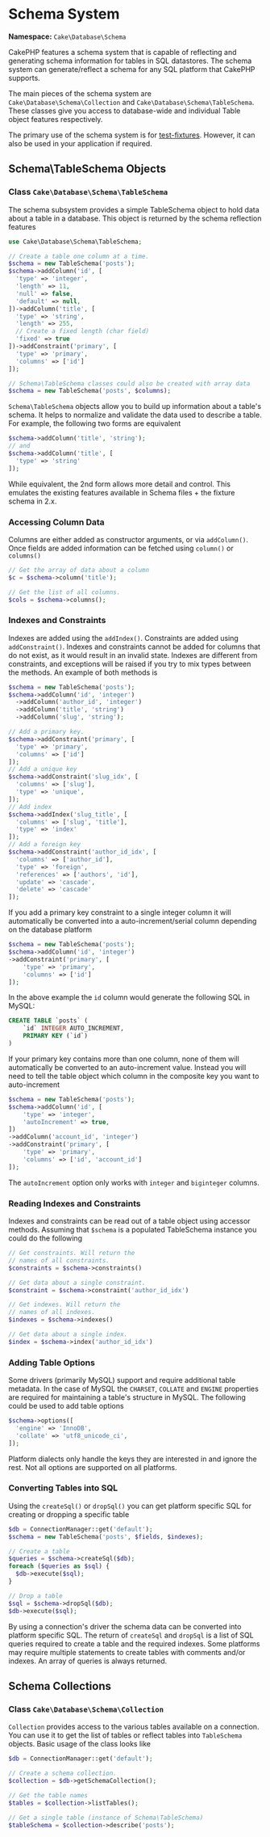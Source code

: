 # Schema System

**Namespace:** `Cake\Database\Schema`


CakePHP features a schema system that is capable of reflecting and generating
schema information for tables in SQL datastores. The schema system can
generate/reflect a schema for any SQL platform that CakePHP supports.

The main pieces of the schema system are `Cake\Database\Schema\Collection` and
`Cake\Database\Schema\TableSchema`. These classes give you access to
database-wide and individual Table object features respectively.

The primary use of the schema system is for [test-fixtures](#test-fixtures). However, it
can also be used in your application if required.

## Schema\\TableSchema Objects

### Class `Cake\Database\Schema\TableSchema`


The schema subsystem provides a simple TableSchema object to hold data about a
table in a database. This object is returned by the schema reflection
features

```php
use Cake\Database\Schema\TableSchema;

// Create a table one column at a time.
$schema = new TableSchema('posts');
$schema->addColumn('id', [
  'type' => 'integer',
  'length' => 11,
  'null' => false,
  'default' => null,
])->addColumn('title', [
  'type' => 'string',
  'length' => 255,
  // Create a fixed length (char field)
  'fixed' => true
])->addConstraint('primary', [
  'type' => 'primary',
  'columns' => ['id']
]);

// Schema\TableSchema classes could also be created with array data
$schema = new TableSchema('posts', $columns);
```
`Schema\TableSchema` objects allow you to build up information about a table's schema. It helps to
normalize and validate the data used to describe a table. For example, the
following two forms are equivalent
```php
$schema->addColumn('title', 'string');
// and
$schema->addColumn('title', [
  'type' => 'string'
]);
```
While equivalent, the 2nd form allows more detail and control. This emulates
the existing features available in Schema files + the fixture schema in 2.x.

### Accessing Column Data

Columns are either added as constructor arguments, or via `addColumn()`. Once
fields are added information can be fetched using `column()` or `columns()`
```php
// Get the array of data about a column
$c = $schema->column('title');

// Get the list of all columns.
$cols = $schema->columns();
```
### Indexes and Constraints

Indexes are added using the `addIndex()`. Constraints are added using
`addConstraint()`.  Indexes and constraints cannot be added for columns that do
not exist, as it would result in an invalid state. Indexes are different from
constraints, and exceptions will be raised if you try to mix types between the
methods. An example of both methods is
```php
$schema = new TableSchema('posts');
$schema->addColumn('id', 'integer')
  ->addColumn('author_id', 'integer')
  ->addColumn('title', 'string')
  ->addColumn('slug', 'string');

// Add a primary key.
$schema->addConstraint('primary', [
  'type' => 'primary',
  'columns' => ['id']
]);
// Add a unique key
$schema->addConstraint('slug_idx', [
  'columns' => ['slug'],
  'type' => 'unique',
]);
// Add index
$schema->addIndex('slug_title', [
  'columns' => ['slug', 'title'],
  'type' => 'index'
]);
// Add a foreign key
$schema->addConstraint('author_id_idx', [
  'columns' => ['author_id'],
  'type' => 'foreign',
  'references' => ['authors', 'id'],
  'update' => 'cascade',
  'delete' => 'cascade'
]);
```
If you add a primary key constraint to a single integer column it will automatically
be converted into a auto-increment/serial column depending on the database
platform
```php
$schema = new TableSchema('posts');
$schema->addColumn('id', 'integer')
->addConstraint('primary', [
    'type' => 'primary',
    'columns' => ['id']
]);
```
In the above example the `id` column would generate the following SQL in
MySQL:
```sql
CREATE TABLE `posts` (
    `id` INTEGER AUTO_INCREMENT,
    PRIMARY KEY (`id`)
)
```
If your primary key contains more than one column, none of them will
automatically be converted to an auto-increment value. Instead you will need to
tell the table object which column in the composite key you want to
auto-increment
```php
$schema = new TableSchema('posts');
$schema->addColumn('id', [
    'type' => 'integer',
    'autoIncrement' => true,
])
->addColumn('account_id', 'integer')
->addConstraint('primary', [
    'type' => 'primary',
    'columns' => ['id', 'account_id']
]);
```
The `autoIncrement` option only works with `integer` and `biginteger`
columns.

### Reading Indexes and Constraints

Indexes and constraints can be read out of a table object using accessor
methods. Assuming that `$schema` is a populated TableSchema instance you could do the
following
```php
// Get constraints. Will return the
// names of all constraints.
$constraints = $schema->constraints()

// Get data about a single constraint.
$constraint = $schema->constraint('author_id_idx')

// Get indexes. Will return the
// names of all indexes.
$indexes = $schema->indexes()

// Get data about a single index.
$index = $schema->index('author_id_idx')
```
### Adding Table Options

Some drivers (primarily MySQL) support and require additional table metadata. In
the case of MySQL the `CHARSET`, `COLLATE` and `ENGINE` properties are
required for maintaining a table's structure in MySQL. The following could be
used to add table options
```php
$schema->options([
  'engine' => 'InnoDB',
  'collate' => 'utf8_unicode_ci',
]);
```
Platform dialects only handle the keys they are interested in
and ignore the rest. Not all options are supported on all platforms.

### Converting Tables into SQL

Using the `createSql()` or `dropSql()` you can get
platform specific SQL for creating or dropping a specific table
```php
$db = ConnectionManager::get('default');
$schema = new TableSchema('posts', $fields, $indexes);

// Create a table
$queries = $schema->createSql($db);
foreach ($queries as $sql) {
  $db->execute($sql);
}

// Drop a table
$sql = $schema->dropSql($db);
$db->execute($sql);
```
By using a connection's driver the schema data can be converted into platform
specific SQL. The return of `createSql` and `dropSql` is a list of SQL
queries required to create a table and the required indexes. Some platforms may
require multiple statements to create tables with comments and/or indexes. An
array of queries is always returned.

## Schema Collections

### Class `Cake\Database\Schema\Collection`


`Collection` provides access to the various tables available on a connection.
You can use it to get the list of tables or reflect tables into
`TableSchema` objects. Basic usage of the class looks like
```php
$db = ConnectionManager::get('default');

// Create a schema collection.
$collection = $db->getSchemaCollection();

// Get the table names
$tables = $collection->listTables();

// Get a single table (instance of Schema\TableSchema)
$tableSchema = $collection->describe('posts');
```